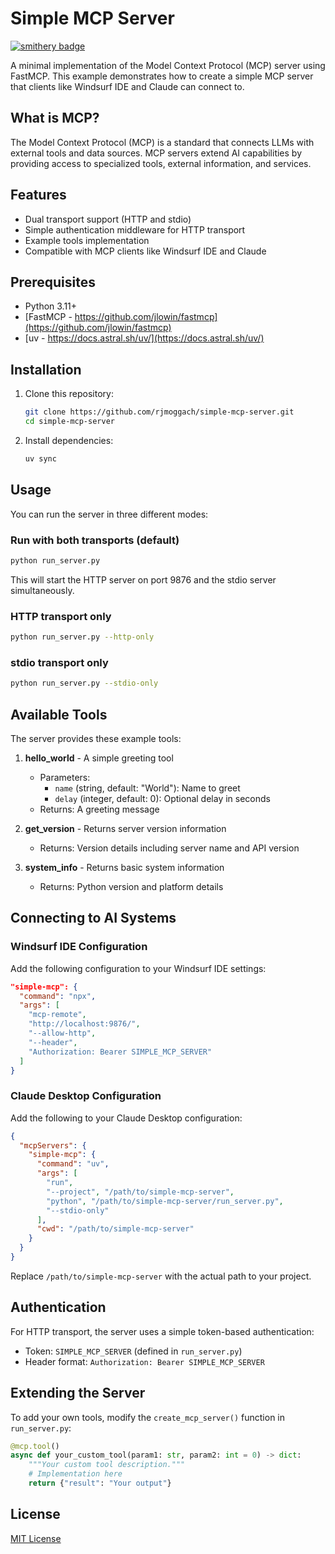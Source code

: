 # Simple MCP Server
[![smithery badge](https://smithery.ai/badge/@ilil1/simple-mcp-server)](https://smithery.ai/server/@ilil1/simple-mcp-server)

A minimal implementation of the Model Context Protocol (MCP) server using FastMCP. This example demonstrates how to create a simple MCP server that clients like Windsurf IDE and Claude can connect to.

## What is MCP?

The Model Context Protocol (MCP) is a standard that connects LLMs with external tools and data sources. MCP servers extend AI capabilities by providing access to specialized tools, external information, and services.

## Features

- Dual transport support (HTTP and stdio)
- Simple authentication middleware for HTTP transport
- Example tools implementation
- Compatible with MCP clients like Windsurf IDE and Claude

## Prerequisites

- Python 3.11+
- [FastMCP - https://github.com/jlowin/fastmcp](https://github.com/jlowin/fastmcp)
- [uv - https://docs.astral.sh/uv/](https://docs.astral.sh/uv/)

## Installation

1. Clone this repository:
   ```bash
   git clone https://github.com/rjmoggach/simple-mcp-server.git
   cd simple-mcp-server
   ```

2. Install dependencies:
   ```bash
   uv sync
   ```

## Usage

You can run the server in three different modes:

### Run with both transports (default)

```bash
python run_server.py
```

This will start the HTTP server on port 9876 and the stdio server simultaneously.

### HTTP transport only

```bash
python run_server.py --http-only
```

### stdio transport only

```bash
python run_server.py --stdio-only
```

## Available Tools

The server provides these example tools:

1. **hello_world** - A simple greeting tool
   - Parameters:
     - `name` (string, default: "World"): Name to greet
     - `delay` (integer, default: 0): Optional delay in seconds
   - Returns: A greeting message

2. **get_version** - Returns server version information
   - Returns: Version details including server name and API version

3. **system_info** - Returns basic system information
   - Returns: Python version and platform details

## Connecting to AI Systems

### Windsurf IDE Configuration

Add the following configuration to your Windsurf IDE settings:

```json
"simple-mcp": {
  "command": "npx",
  "args": [
    "mcp-remote", 
    "http://localhost:9876/", 
    "--allow-http", 
    "--header", 
    "Authorization: Bearer SIMPLE_MCP_SERVER"
  ]
}
```

### Claude Desktop Configuration

Add the following to your Claude Desktop configuration:

```json
{
  "mcpServers": {
    "simple-mcp": {
      "command": "uv",
      "args": [
        "run", 
        "--project", "/path/to/simple-mcp-server", 
        "python", "/path/to/simple-mcp-server/run_server.py", 
        "--stdio-only"
      ],
      "cwd": "/path/to/simple-mcp-server"
    }
  }
}
```

Replace `/path/to/simple-mcp-server` with the actual path to your project.

## Authentication

For HTTP transport, the server uses a simple token-based authentication:

- Token: `SIMPLE_MCP_SERVER` (defined in `run_server.py`)
- Header format: `Authorization: Bearer SIMPLE_MCP_SERVER`

## Extending the Server

To add your own tools, modify the `create_mcp_server()` function in `run_server.py`:

```python
@mcp.tool()
async def your_custom_tool(param1: str, param2: int = 0) -> dict:
    """Your custom tool description."""
    # Implementation here
    return {"result": "Your output"}
```

## License

[MIT License](LICENSE)
